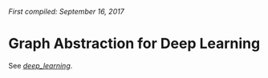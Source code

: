 *First compiled: September 16, 2017*

# Graph Abstraction for Deep Learning

See [*deep_learning*](deep_learning.ipynb).